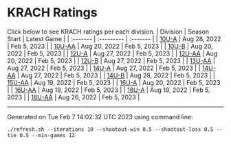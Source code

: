 # KRACH Ratings
Click below to see KRACH ratings per each division.
| Division | Season Start | Latest Game |
| :------- | :--------- | :------- |
| [10U-A](scores_10U-A.md) | Aug 28, 2022 | Feb 5, 2023 |
| [10U-AA](scores_10U-AA.md) | Aug 20, 2022 | Feb 5, 2023 |
| [10U-B](scores_10U-B.md) | Aug 20, 2022 | Feb 5, 2023 |
| [12U-A](scores_12U-A.md) | Aug 27, 2022 | Feb 5, 2023 |
| [12U-AA](scores_12U-AA.md) | Aug 20, 2022 | Feb 5, 2023 |
| [12U-B](scores_12U-B.md) | Aug 27, 2022 | Feb 5, 2023 |
| [13U-AA](scores_13U-AA.md) | Aug 27, 2022 | Feb 5, 2023 |
| [14U-A](scores_14U-A.md) | Aug 27, 2022 | Feb 5, 2023 |
| [14U-AA](scores_14U-AA.md) | Aug 27, 2022 | Feb 5, 2023 |
| [14U-B](scores_14U-B.md) | Aug 28, 2022 | Feb 5, 2023 |
| [15U-AA](scores_15U-AA.md) | Aug 19, 2022 | Feb 5, 2023 |
| [16U-A](scores_16U-A.md) | Aug 20, 2022 | Feb 5, 2023 |
| [16U-AA](scores_16U-AA.md) | Aug 19, 2022 | Feb 5, 2023 |
| [18U-A](scores_18U-A.md) | Aug 19, 2022 | Feb 5, 2023 |
| [18U-AA](scores_18U-AA.md) | Aug 26, 2022 | Feb 5, 2023 |

***
Generated on Tue Feb  7 14:02:32 UTC 2023 using command line:
```
./refresh.sh --iterations 10 --shootout-win 0.5 --shootout-loss 0.5 --tie 0.5 --min-games 12
```

